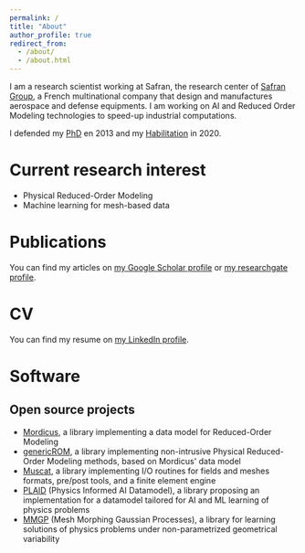 ```yaml
---
permalink: /
title: "About"
author_profile: true
redirect_from: 
  - /about/
  - /about.html
---
```


I am a research scientist working at Safran, the research center of [Safran Group](https://www.safran-group.com), a French multinational company that design and manufactures aerospace and defense equipments.
I am working on AI and Reduced Order Modeling technologies to speed-up industrial computations.

I defended my [PhD](http://casenave.github.io/files/PhD_Casenave.pdf) en 2013 and my [Habilitation](http://casenave.github.io/files/HDR_Casenave.pdf) in 2020. 


# Current research interest

* Physical Reduced-Order Modeling
* Machine learning for mesh-based data


# Publications

You can find my articles on [my Google Scholar profile](https://scholar.google.fr/citations?user=VBv7cPQAAAAJ&hl=fr) or [my researchgate profile](https://www.researchgate.net/profile/Fabien-Casenave).


# CV

You can find my resume on [my LinkedIn profile](https://www.linkedin.com/in/fabien-casenave).

# Software

## Open source projects

* [Mordicus](https://gitlab.com/mor_dicus/mordicus), a library implementing a data model for Reduced-Order Modeling
* [genericROM](https://gitlab.com/drti/genericrom), a library implementing non-intrusive Physical Reduced-Order Modeling methods, based on Mordicus' data model
* [Muscat](https://gitlab.com/drti/muscat), a library implementing I/O routines for fields and meshes formats, pre/post tools, and a finite element engine
* [PLAID](https://gitlab.com/drti/plaid) (Physics Informed AI Datamodel), a library proposing an implementation for a datamodel tailored for AI and ML learning of physics problems
* [MMGP](https://gitlab.com/drti/mmgp) (Mesh Morphing Gaussian Processes), a library for learning solutions of physics problems under non-parametrized geometrical variability